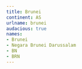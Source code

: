 ```yaml
---
title: Brunei
continent: AS
urlname: brunei
audacious: true
names:
- Brunei
- Negara Brunei Darussalam
- BN
- BRN
---
```


